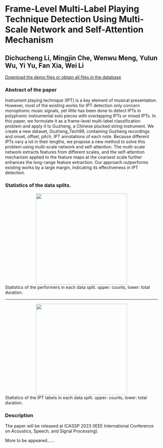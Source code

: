 # Frame-Level Multi-Label Playing Technique Detection Using Multi-Scale Network and Self-Attention Mechanism
## Dichucheng Li, Mingjin Che, Wenwu Meng, Yulun Wu, Yi Yu, Fan Xia, Wei Li


<!-- ### Abstract of the paper
```
Instrument playing technique (IPT) is a key element of musical presentation. However, most of the existing works for IPT detection only concern monophonic music signals, yet little has been done to detect IPTs in polyphonic instrumental solo pieces with overlapping IPTs or mixed IPTs. In this paper, we formulate it as a frame-level multi-label classification problem and apply it to Guzheng, a Chinese plucked string instrument. We create a new dataset, Guzheng\_Tech99, containing Guzheng recordings and onset, offset, pitch, IPT annotations of each note. Because different IPTs vary a lot in their lengths, we propose a new method to solve this problem using multi-scale network and self-attention. The multi-scale network extracts features from different scales, and the self-attention mechanism applied to the feature maps at the coarsest scale further enhances the long-range feature extraction. Our approach outperforms existing works by a large margin, indicating its effectiveness in IPT detection.

``` -->
[Download the demo files or obtain all files in the database](https://ccmusic-database.github.io/en/database/csmtd.html#Tech99)
### Abstract of the paper

Instrument playing technique (IPT) is a key element of musical presentation. However, most of the existing works for IPT detection only concern monophonic music signals, yet little has been done to detect IPTs in polyphonic instrumental solo pieces with overlapping IPTs or mixed IPTs. In this paper, we formulate it as a frame-level multi-label classification problem and apply it to Guzheng, a Chinese plucked string instrument. We create a new dataset, Guzheng\_Tech99, containing Guzheng recordings and onset, offset, pitch, IPT annotations of each note. Because different IPTs vary a lot in their lengths, we propose a new method to solve this problem using multi-scale network and self-attention. The multi-scale network extracts features from different scales, and the self-attention mechanism applied to the feature maps at the coarsest scale further enhances the long-range feature extraction. Our approach outperforms existing works by a large margin, indicating its effectiveness in IPT detection.


### Statistics of the data splits.
<div style="text-align: center;">
    <img src="./img/performer_sta.png" width="300px">
</div>
Statistics of the performers in each data split. upper: counts, lower: total duration.

---------------------------------------------------------------------------------------------

<div style="text-align: center;">
    <img src="./img/IPT_sta.png" width="300px">
</div>
Statistics of the IPT labels in each data split. upper: counts, lower: total duration.

### Description

The paper will be released at ICASSP 2023 (IEEE International Conference on Acoustics, Speech, and Signal Processing).

More to be appeared……
